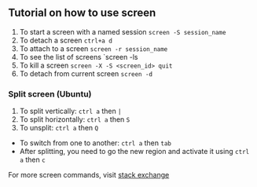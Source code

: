 ## Tutorial on how to use screen

1. To start a screen with a named session ``screen -S session_name``
2. To detach a screen `ctrl+a d`
3. To attach to a screen `screen -r session_name`
4. To see the list of screens `screen -ls
5. To kill a screen `screen -X -S <screen_id> quit`
6. To detach from current screen `screen -d`


### Split screen (Ubuntu)

1. To split vertically: `ctrl a` then `|`
2. To split horizontally: `ctrl a` then `S`
3. To unsplit: `ctrl a` then `Q`

- To switch from one to another: `ctrl a` then `tab`
- After splitting, you need to go the new region and activate it using `ctrl a` then `c`

For more screen commands, visit [stack exchange](https://unix.stackexchange.com/questions/7453/how-to-split-the-terminal-into-more-than-one-view)
